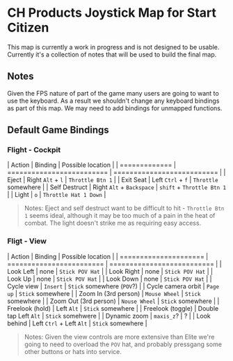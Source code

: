 # CH Products Joystick Map for Start Citizen

This map is currently a work in progress and is not designed to be usable. Currently it's a collection of notes that will be used to build the final map.

## Notes

Given the FPS nature of part of the game many users are going to want to use the keyboard. As a result we shouldn't change any keyboard bindings as part of this map. We may need to add bindings for unmapped functions.

## Default Game Bindings

### Flight - Cockpit

| Action        | Binding                   | Possible location          |
| ============= | ========================= | ========================== |
| Eject         | Right `Alt` + `l`         | `Throttle Btn 1`           |
| Exit Seat     | Left `Ctrl` + `f`         | `Throttle` somewhere       |
| Self Destruct | Right `Alt` + `Backspace` | `shift` + `Throttle Btn 1` |
| Light         | `o`                       | `Throttle Hat 1 Down`      |

> Notes: Eject and self destruct want to be difficult to hit - `Throttle Btn 1` seems ideal, although it may be too much of a pain in the heat of combat. The light doesn't strike me as requiring easy access.

### Fligt - View

| Action                | Binding                  | Possible location          |
| ===================== | ======================== | ========================== |
| Look Left             | none                     | `Stick POV Hat`            |
| Look Right            | none                     | `Stick POV Hat`            |
| Look Up               | none                     | `Stick POV Hat`            |
| Look Down             | none                     | `Stick POV Hat`            |
| Cycle view            | `Insert`                 | `Stick` somewhere (`POV`?) |
| Cycle camera orbit    | `Page up`                | `Stick` somewhere          |
| Zoom In (3rd person)  | `Mouse Wheel`            | `Stick` somewhere          |
| Zoom Out (3rd person) | `Nouse Wheel`            | `Stick` somewhere          |
| Freelook (hold)       | Left `Alt`               | `Stick` somewhere          |
| Freelook (toggle)     | Double tap Left `Alt`    | `Stick` somehwere          |
| Dynamic zoom          | `maxis_z`?               | ?                          |
| Look behind           | Left `Ctrl` + Left `Alt` | `Stick` somewhere          |

> Notes: Given the view controls are more extensive than Elite we're going to need to overload the `POV` hat, and probably pressgang some other buttons or hats into service. 

